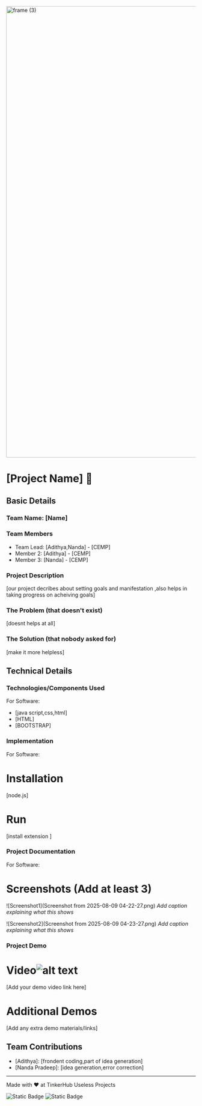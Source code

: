 <img width="3188" height="1202" alt="frame (3)" src="https://github.com/user-attachments/assets/517ad8e9-ad22-457d-9538-a9e62d137cd7" />


# [Project Name] 🎯


## Basic Details
### Team Name: [Name]


### Team Members
- Team Lead: [Adithya,Nanda] - [CEMP]
- Member 2: [Adithya] - [CEMP]
- Member 3: [Nanda] - [CEMP]

### Project Description
[our project decribes about setting goals and manifestation ,also helps in taking progress on acheiving goals]

### The Problem (that doesn't exist)
[doesnt helps at all]

### The Solution (that nobody asked for)
[make it more helpless]

## Technical Details
### Technologies/Components Used
For Software:
- [java script,css,html]
- [HTML]
- [BOOTSTRAP]

### Implementation
For Software:
# Installation
[node.js]

# Run
[install extension ]

### Project Documentation
For Software:

# Screenshots (Add at least 3)
![Screenshot1](Screenshot from 2025-08-09 04-22-27.png)
*Add caption explaining what this shows*

![Screenshot2](Screenshot from 2025-08-09 04-23-27.png)
*Add caption explaining what this shows*


### Project Demo
# Video![alt text](image-1.png)
[Add your demo video link here]


# Additional Demos
[Add any extra demo materials/links]

## Team Contributions
- [Adithya]: [frondent coding,part of idea generation]
- [Nanda Pradeep]: [idea generation,error correction]

---
Made with ❤️ at TinkerHub Useless Projects 

![Static Badge](https://img.shields.io/badge/TinkerHub-24?color=%23000000&link=https%3A%2F%2Fwww.tinkerhub.org%2F)
![Static Badge](https://img.shields.io/badge/UselessProjects--25-25?link=https%3A%2F%2Fwww.tinkerhub.org%2Fevents%2FQ2Q1TQKX6Q%2FUseless%2520Projects)



